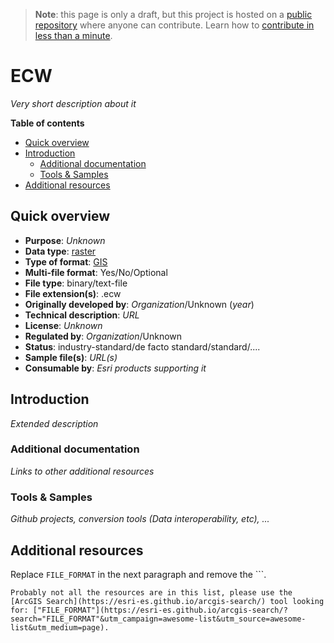 > **Note**: this page is only a draft, but this project is hosted on a [public repository](https://github.com/hhkaos/awesome-arcgis) where anyone can contribute. Learn how to [contribute in less than a minute](https://github.com/hhkaos/awesome-arcgis/blob/master/CONTRIBUTING.md#contributions).

# ECW

*Very short description about it*

<!-- START doctoc generated TOC please keep comment here to allow auto update -->
<!-- DON'T EDIT THIS SECTION, INSTEAD RE-RUN doctoc TO UPDATE -->
**Table of contents**

- [Quick overview](#quick-overview)
- [Introduction](#introduction)
  - [Additional documentation](#additional-documentation)
  - [Tools & Samples](#tools--samples)
- [Additional resources](#additional-resources)

<!-- END doctoc generated TOC please keep comment here to allow auto update -->

## Quick overview

* **Purpose**: *Unknown*
* **Data type**: [raster](../../../data-types/raster/README.md)
* **Type of format**: [GIS](../../../data-types/raster/README.md)
* **Multi-file format**: Yes/No/Optional
* **File type**: binary/text-file
* **File extension(s)**: .ecw
* **Originally developed by**: *Organization*/Unknown (*year*)
* **Technical description**: *URL*
* **License**: *Unknown*
* **Regulated by**: *Organization*/Unknown
* **Status**: industry-standard/de facto standard/standard/....
* **Sample file(s)**: *URL(s)*
* **Consumable by**: *Esri products supporting it*

## Introduction

*Extended description*

### Additional documentation

*Links to other additional resources*

### Tools & Samples

*Github projects, conversion tools (Data interoperability, etc), ...*

## Additional resources

Replace `FILE_FORMAT` in the next paragraph and remove the \`\`\`.

```
Probably not all the resources are in this list, please use the [ArcGIS Search](https://esri-es.github.io/arcgis-search/) tool looking for: ["FILE_FORMAT"](https://esri-es.github.io/arcgis-search/?search="FILE_FORMAT"&utm_campaign=awesome-list&utm_source=awesome-list&utm_medium=page).
```
